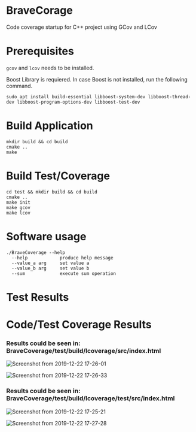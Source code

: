# BraveCorage
Code coverage startup for C++ project using GCov and LCov

# Prerequisites
`gcov` and `lcov` needs to be installed. 

Boost Library is requiered. In case Boost is not installed, run the following command.


```
sudo apt install build-essential libboost-system-dev libboost-thread-dev libboost-program-options-dev libboost-test-dev
```


# Build Application
```
mkdir build && cd build
cmake ..
make
```

# Build Test/Coverage 
```
cd test && mkdir build && cd build
cmake ..
make init
make gcov
make lcov
```

# Software usage
```
./BraveCoverage --help
  --help            produce help message
  --value_a arg     set value a
  --value_b arg     set value b
  --sum             execute sum operation
```
# Test Results


# Code/Test Coverage Results

### Results could be seen in: BraveCoverage/test/build/lcoverage/src/index.html
![Screenshot from 2019-12-22 17-26-01](https://user-images.githubusercontent.com/27175864/71325163-d26f3880-24e0-11ea-8a18-25dc94d9a153.png)

![Screenshot from 2019-12-22 17-26-33](https://user-images.githubusercontent.com/27175864/71325184-08142180-24e1-11ea-9ab8-92c7180047fb.png)

### Results could be seen in: BraveCoverage/test/build/lcoverage/test/src/index.html
![Screenshot from 2019-12-22 17-25-21](https://user-images.githubusercontent.com/27175864/71325145-91772400-24e0-11ea-918b-2b5711ba4f36.png)

![Screenshot from 2019-12-22 17-27-28](https://user-images.githubusercontent.com/27175864/71325188-1a8e5b00-24e1-11ea-80e4-fffb6c6d1261.png)

